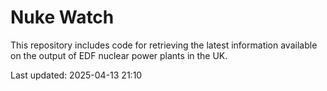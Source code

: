 # Nuke Watch

This repository includes code for retrieving the latest information available on the output of EDF nuclear power plants in the UK.

Last updated: 2025-04-13 21:10